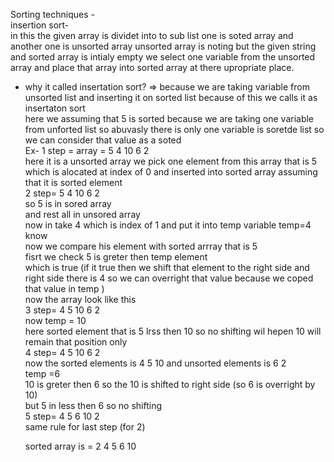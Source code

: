 Sorting techniques -
</br>
insertion sort-
</br>
in this the given array is dividet into to sub list one is soted array and another one is unsorted array unsorted array is noting but the given string and sorted array is intialy empty we select one variable from the 
unsorted array and place that array into sorted array at there upropriate place.

* why it called insertation sort?
  => because we are taking  variable from unsorted list and inserting it on sorted list because of this we calls it as insertaton sort
</br>  here we assuming that 5 is sorted because we are taking one variable from unforted list so abuvasly there is only one variable is soretde list so we can consider that value as a soted </br>
Ex-
  1 step = array = 5 4 10 6 2</br>
      here it is a unsorted array
     we pick one element from this array that is 5 which is alocated at index of 0
     and inserted into sorted array assuming that it is sorted element </br>
 2 step=  5 4 10 6 2 </br>
      so 5 is in sored array</br>
        and rest all in unsored array</br>
      now in take 4 which is index of 1 and put it into temp variable  temp=4  know </br>
             now we compare his element with sorted arrray that is 5</br>
     fisrt we check 5 is greter then temp  element </br>
     which is true (if it true then we shift that element to the right side and right side there is 4 so we can overright that value because we coped that value in temp  )
     </br>
     now the array look like this </br>
   3  step= 4 5 10  6 2
     </br> 
     now temp = 10
     </br>
     here sorted element that is 5 lrss then 10 so no shifting wil hepen 10 will remain that position only</br>
    4 step= 4 5 10 6 2  </br> now the sorted elements is 4 5 10 and unsorted elements is 6 2
     </br>
     temp =6</br>
     10 is greter then 6 so the 10 is shifted to right side   (so 6 is overright by 10) 
     </br>
     but 5 in less then 6 so no shifting </br>
     5 step= 4 5 6 10 2
      </br>
      same rule for last step (for 2)
    </br>

    sorted array is = 2 4 5 6 10


